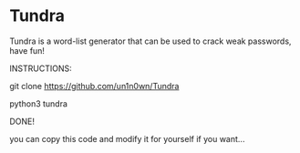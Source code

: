 # Tundra
Tundra is a word-list generator that can be used to crack weak passwords,  have fun!

INSTRUCTIONS:

git clone https://github.com/un1n0wn/Tundra

python3 tundra

DONE!

you can copy this code and modify it for yourself if you want...
